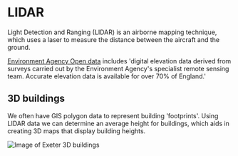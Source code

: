 LIDAR
=====

Light Detection and Ranging (LIDAR) is an airborne mapping technique, which uses a laser to measure the distance between the aircraft and the ground.

[Environment Agency Open data](https://data.gov.uk/dataset/lidar-composite-dsm-1m1) includes 'digital elevation data derived from surveys carried out by the Environment Agency's specialist remote sensing team. Accurate elevation data is available for over 70% of England.'

3D buildings
------------

We often have GIS polygon data to represent building 'footprints'. Using LIDAR data we can determine an average height for buildings, which aids in creating 3D maps that display building heights.

![Image of Exeter 3D buildings](https://raw.githubusercontent.com/LibrariesHacked/geography-librarydata/master/images/exeter3d.png)